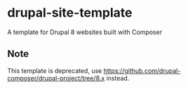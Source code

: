 # drupal-site-template
A template for Drupal 8 websites built with Composer

## Note ##
This template is deprecated, use https://github.com/drupal-composer/drupal-project/tree/8.x instead.
